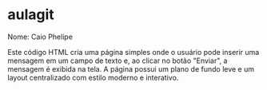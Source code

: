 # aulagit
Nome: Caio Phelipe

Este código HTML cria uma página simples onde o usuário pode inserir uma mensagem em um campo de texto e, ao clicar no botão "Enviar", a mensagem é exibida na tela. A página possui um plano de fundo leve e um layout centralizado com estilo moderno e interativo.
